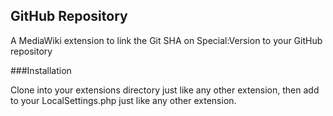 ## GitHub Repository

A MediaWiki extension to link the Git SHA on Special:Version to your GitHub repository

###Installation

Clone into your extensions directory just like any other extension, then add to your LocalSettings.php just like any other extension.
